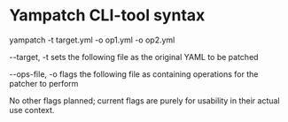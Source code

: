 # Yampatch CLI-tool syntax
yampatch -t target.yml -o op1.yml -o op2.yml

--target, -t
  sets the following file as the original YAML to be patched

--ops-file, -o
  flags the following file as containing operations for the patcher to perform

No other flags planned; current flags are purely for usability in their actual
use context.
